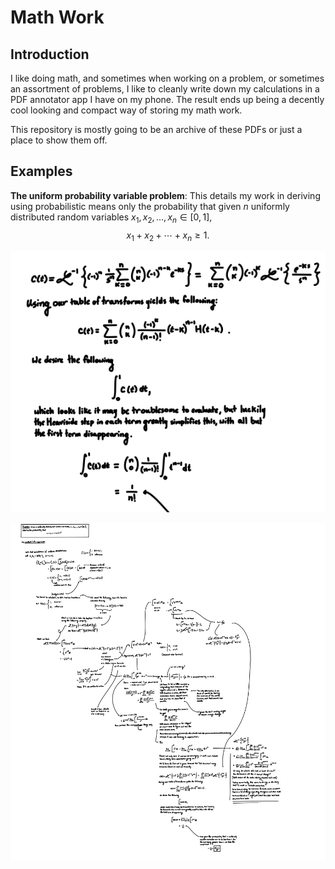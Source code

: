 # Math Work

## Introduction

I like doing math, and sometimes when working on a problem, or sometimes an
assortment of problems, I like to cleanly write down my calculations in a PDF
annotator app I have on my phone. The result ends up being a decently cool
looking and compact way of storing my math work.

This repository is mostly going to be an archive of these PDFs or just a place
to show them off.

## Examples

**The uniform probability variable problem**: This details my work in deriving
using probabilistic means only the probability that given $n$ uniformly
distributed random variables $x_1,x_2,\ldots,x_n \in [0, 1]$,
$$x_1 + x_2 + \cdots + x_n \ge 1.$$

![Probability Work Example 1](https://github.com/chirprush/math-work/blob/master/media/nprobability1.png?raw=true)

![Probability Work Example 2](https://github.com/chirprush/math-work/blob/master/media/nprobability2.png?raw=true)
